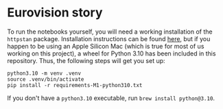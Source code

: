 # Eurovision story

To run the notebooks yourself, you will need a working installation of the `httpstan` package.
Installation instructions can be found [here](https://httpstan.readthedocs.io/en/latest/installation.html), but if you happen to be using an Apple Silicon Mac (which is true for most of us working on this project), a wheel for Python 3.10 has been included in this repository.
Thus, the following steps will get you set up:

```
python3.10 -m venv .venv
source .venv/bin/activate
pip install -r requirements-M1-python310.txt
```

If you don't have a `python3.10` executable, run `brew install python@3.10`.
